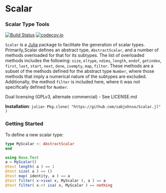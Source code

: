 # Scalar

### Scalar Type Tools

[![Build Status](https://travis-ci.org/sabjohnso/Scalar.jl.svg?branch=master)](https://travis-ci.org/sabjohnso/Scalar.jl)
[![codecov.io](http://codecov.io/github/sabjohnso/Scalar.jl/converage.svg?branch=master)](http://codecov.io/github/sabjohnso/Scalar.jl?branch=master)

`Scalar` is a [Julia](http://julialang.org) package to facilitate the generation of scalar types.  Primarily,Scalar defines an abstract type, `AbstractScalar`, and a number of methods overloaded for that for its subtypes.  The list of overloaded methods includes the following: `size`, `eltype`, `ndims`, `length`, `endof`, `getindex`, `first`, `last`, `start`, `next`, `done`, `isempty`, `map`, `filter`.  These methods are a subset of the methods defined for the abstract type `Number`, where those methods that imply a numerical nature of the subtypes are excluded.  Additionally, the method `filter` is included here, where it was not specifically defined for `Number`. 


Dual licensing (GPLv3, alternate commercial) - See LICENSE.md


**Installation**: `julia> Pkg.clone( "https://github.com/sabjohnso/Scalar.jl" )`

### Getting Started

To define a new scalar type:

```julia
type MyScalar <: AbstractScalar
end

using Base.Test
a = MyScalar()
@test length( a ) == 1
@test size( a ) == ()
@test map( identity, a ) == a
@test filter( x->isa( x, MyScalar ), a ) == a
@test filter( x->! isa( x, MyScalar ) == nothing
```




